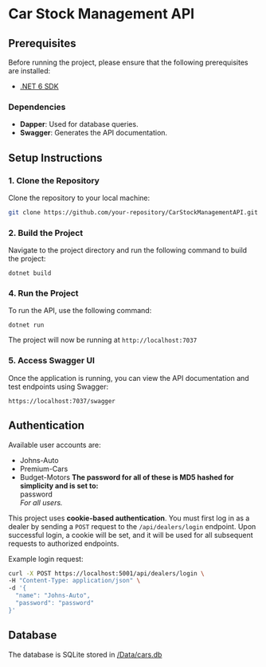 # Car Stock Management API

## Prerequisites
Before running the project, please ensure that the following prerequisites are installed:
- [.NET 6 SDK](https://dotnet.microsoft.com/download/dotnet/6.0)

### Dependencies
- **Dapper**: Used for database queries.
- **Swagger**: Generates the API documentation.



## Setup Instructions

### 1. Clone the Repository
Clone the repository to your local machine:
```bash
git clone https://github.com/your-repository/CarStockManagementAPI.git
```

### 2. Build the Project
Navigate to the project directory and run the following command to build the project:
```
dotnet build
```

### 4. Run the Project
To run the API, use the following command:
```
dotnet run
```

The project will now be running at `http://localhost:7037`

### 5. Access Swagger UI
Once the application is running, you can view the API documentation and test endpoints using Swagger:
```
https://localhost:7037/swagger
```

## Authentication
Available user accounts are:
- Johns-Auto
- Premium-Cars
- Budget-Motors
**The password for all of these is MD5 hashed for simplicity and is set to:** \
password \
*For all users.*

This project uses **cookie-based authentication**. You must first log in as a dealer by sending a `POST` request to the `/api/dealers/login` endpoint. Upon successful login, a cookie will be set, and it will be used for all subsequent requests to authorized endpoints.

Example login request:
```bash
curl -X POST https://localhost:5001/api/dealers/login \
-H "Content-Type: application/json" \
-d '{
  "name": "Johns-Auto",
  "password": "password"
}'
```

## Database
The database is SQLite stored in [/Data/cars.db](./Data/cars.db)
